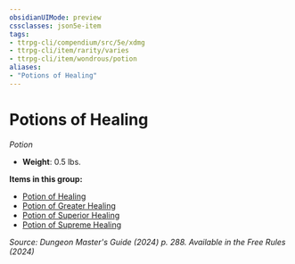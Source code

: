 ```yaml
---
obsidianUIMode: preview
cssclasses: json5e-item
tags:
- ttrpg-cli/compendium/src/5e/xdmg
- ttrpg-cli/item/rarity/varies
- ttrpg-cli/item/wondrous/potion
aliases: 
- "Potions of Healing"
---
```

# Potions of Healing
*Potion*  


- **Weight**: 0.5 lbs.

**Items in this group:**

- [Potion of Healing](Mechanics/items/potion-of-healing-xdmg.md)
- [Potion of Greater Healing](Mechanics/items/potion-of-greater-healing-xdmg.md)
- [Potion of Superior Healing](Mechanics/items/potion-of-superior-healing-xdmg.md)
- [Potion of Supreme Healing](Mechanics/items/potion-of-supreme-healing-xdmg.md)

*Source: Dungeon Master's Guide (2024) p. 288. Available in the Free Rules (2024)*